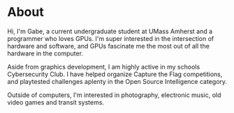 # About

Hi, I'm Gabe, a current undergraduate student at UMass Amherst and a programmer who loves GPUs. I'm super interested in the intersection of hardware and software, and GPUs fascinate me the most out of all the hardware in the computer.

Aside from graphics development, I am highly active in my schools Cybersecurity Club. I have helped organize Capture the Flag competitions, and playtested challenges aplenty in the Open Source Intelligence category.

Outside of computers, I'm interested in photography, electronic music, old video games and transit systems.